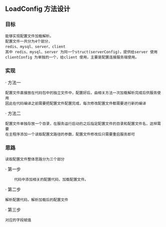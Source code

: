 ## LoadConfig 方法设计

### 目标
```text
能够实现配置文件加载解析。
配置文件一共分为4个部分，
redis、mysql、server、client 
其中 redis、mysql、server 为同一个struct(serverConfig)，提供给server 使用
clientConfig 为单独的一个，给client 使用，主要是配置连接服务端使用。
```
### 实现
· 方法一 
```text
配置文件直接放在代码包中的独立文件中，配置好后，由相关方法一次加载解析完成后供服务使用
因此在代码编译之前需要把配置文件配置完成，每次修改配置文件都需要进行新的编译
```

· 方法二
```text
配置文件单独存放一个目录，在服务运行启动的之后指定配置文件的目录和配置文件名，这样需要
在主程序添加一个读取配置文路径的参数，配置文件修改后只需要重启服务即可
```

### 思路
```text
读取配置文件整体思路分为三个部分
```

· 第一步
```text
    代码中添加相关的配置代码，加载配置文件。
```
· 第二步
```text
解析配置代码，解析加载后的配置文件
```
· 第三步 
```text
对应的字段赋值
```